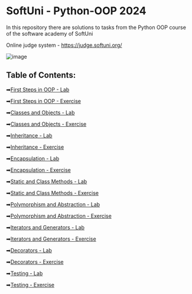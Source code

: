 # SoftUni - Python-OOP 2024
In this repository there are solutions to tasks from the Python OOP course of the software academy of SoftUni

Online judge system - https://judge.softuni.org/ 

![image](https://user-images.githubusercontent.com/68993494/185683680-bcfefe65-88fb-4192-b0b2-ff9130c39487.png)

## Table of Contents:

➡[First Steps in OOP - Lab](https://github.com/GeorgiDN/Python-OOP/tree/main/First%20Steps%20in%20OOP%20-%20Lab)

➡[First Steps in OOP - Exercise](https://github.com/GeorgiDN/Python-OOP/tree/main/First%20Steps%20in%20OOP%20-%20%20Exercise)

➡[Classes and Objects - Lab](https://github.com/GeorgiDN/Python-OOP/tree/main/Classes%20and%20Objects%20-%20Lab)

➡[Classes and Objects - Exercise](https://github.com/GeorgiDN/Python-OOP/tree/main/Classes%20and%20Objects%20-%20Exercise)

➡[Inheritance - Lab](https://github.com/GeorgiDN/Python-OOP/tree/main/Inheritance%20-%20Lab)

➡[Inheritance - Exercise](https://github.com/GeorgiDN/Python-OOP/tree/main/Inheritance%20-%20Exercise)

➡[Encapsulation - Lab](https://github.com/GeorgiDN/Python-OOP/tree/main/Encapsulation%20-%20Lab)

➡[Encapsulation - Exercise](https://github.com/GeorgiDN/Python-OOP/tree/main/Encapsulation%20-%20Exercise)

➡[Static and Class Methods - Lab](https://github.com/GeorgiDN/Python-OOP/tree/main/Static%20and%20Class%20Methods%20-%20Lab)

➡[Static and Class Methods - Exercise](https://github.com/GeorgiDN/Python-OOP/tree/main/Static%20and%20Class%20Methods%20-%20Exercise)

➡[Polymorphism and Abstraction - Lab](https://github.com/GeorgiDN/Python-OOP/tree/main/Polymorphism%20and%20Abstraction%20-%20Lab)

➡[Polymorphism and Abstraction - Exercise](https://github.com/GeorgiDN/Python-OOP/tree/main/Polymorphism%20and%20Abstraction%20-%20Exercise)

➡[Iterators and Generators - Lab](https://github.com/GeorgiDN/Python-OOP/tree/main/Iterators%20and%20Generators%20-%20Lab)

➡[Iterators and Generators - Exercise](https://github.com/GeorgiDN/Python-OOP/tree/main/Iterators%20and%20Generators%20-%20Exercise)

➡[Decorators - Lab](https://github.com/GeorgiDN/Python-OOP/tree/main/Decorators%20-%20Lab)

➡[Decorators - Exercise](https://github.com/GeorgiDN/Python-OOP)

➡[Testing - Lab](https://github.com/GeorgiDN/Python-OOP/tree/main/Testing%20-%20Lab)

➡[Testing - Exercise](https://github.com/GeorgiDN/Python-OOP/tree/main/Testing%20-%20Exercise)


